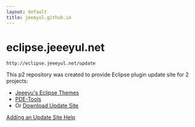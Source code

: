 ```yaml
---
layout: default
title: jeeeyul.github.io
---
```



# eclipse.jeeeyul.net

```
http://eclipse.jeeeyul.net/update
``` 

This p2 repository was created to provide Eclipse plugin update site for 2 projects:  

- [Jeeeyu's Eclipse Themes](https://github.com/jeeeyul/eclipse-themes)
- [PDE-Tools](https://github.com/jeeeyul/pde-tools)
- Or [Download Update Site](https://github.com/jeeeyul/jeeeyul.github.io/releases)

[Adding an Update Site Help](http://marketplace.eclipse.org/updatesite/help?url=http://jeeeyul.github.io/update)